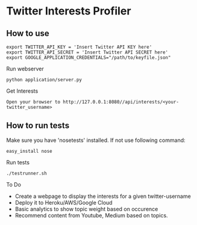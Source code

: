 # Twitter Interests Profiler

## How to use

```
export TWITTER_API_KEY = 'Insert Twitter API KEY here'
export TWITTER_API_SECRET = 'Insert Twitter API SECRET here'
export GOOGLE_APPLICATION_CREDENTIALS="/path/to/keyfile.json"
```

Run webserver
```
python application/server.py
```
Get Interests
```
Open your browser to http://127.0.0.1:8080//api/interests/<your-twitter_username>
```
## How to run tests

Make sure you have 'nosetests' installed. If not use following command:
```
easy_install nose
```

Run tests
```
./testrunner.sh
```

To Do
- Create a webpage to display the interests for a given twitter-username
- Deploy it to Heroku/AWS/Google Cloud
- Basic analytics to show topic weight based on occurence
- Recommend content from Youtube, Medium based on topics.
